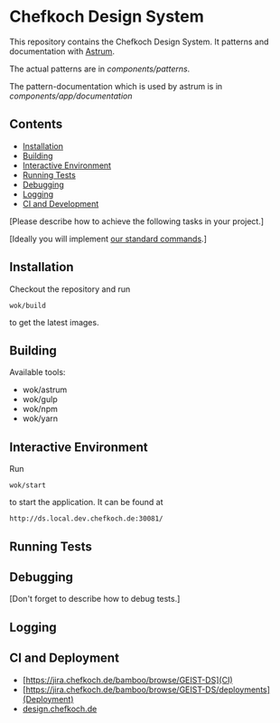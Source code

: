 # Chefkoch Design System

This repository contains the Chefkoch Design System. It patterns and documentation with 
[Astrum](http://astrum.nodividestudio.com/).

The actual patterns are in _components/patterns_.

The pattern-documentation which is used by astrum is in _components/app/documentation_

## Contents
* [Installation](#installation)
* [Building](#building)
* [Interactive Environment](#interactive-environment)
* [Running Tests](#running-tests)
* [Debugging](#debugging)
* [Logging](#logging)
* [CI and Development](#ci-and-development)

\[Please describe how to achieve the following tasks in your project.\]

\[Ideally you will implement [our standard commands](https://wiki.chefkoch.de/display/DEV/Allgemeingueltige+Projekt-Kommandos).\]

## Installation
Checkout the repository and run

    wok/build

to get the latest images.

## Building
Available tools:
* wok/astrum
* wok/gulp
* wok/npm
* wok/yarn

## Interactive Environment
Run

    wok/start

to start the application. It can be found at

    http://ds.local.dev.chefkoch.de:30081/

## Running Tests

## Debugging

\[Don't forget to describe how to debug tests.\]

## Logging

## CI and Deployment

* [https://jira.chefkoch.de/bamboo/browse/GEIST-DS](CI)
* [https://jira.chefkoch.de/bamboo/browse/GEIST-DS/deployments](Deployment)
* [design.chefkoch.de](https://design.chefkoch.de/)
